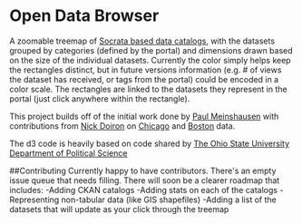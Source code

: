 Open Data Browser
==============

A zoomable treemap of [Socrata based data catalogs](http://www.socrata.com), with the datasets grouped by categories (defined by the portal) and dimensions drawn based on the size of the individual datasets. Currently the color simply helps keep the rectangles distinct, but in future versions information (e.g. # of views the dataset has received, or tags from the portal) could be encoded in a color scale. The rectangles are linked to the datasets they represent in the portal (just click anywhere within the rectangle).

This project builds off of the initial work done by [Paul Meinshausen](https://github.com/PMeinshausen) with contributions from [Nick Doiron](https://github.com/mapmeld) on [Chicago](https://github.com/dssg/data-portal-treemap) and [Boston](https://github.com/mapmeld/data-portal-treemap) data.
                                    
The d3 code is heavily based on code shared by [The Ohio State University Department of Political Science](https://secure.polisci.ohio-state.edu/faq/d3/zoomabletreemap_code.php)

##Contributing
Currently happy to have contributors. There's an empty issue queue that needs filling.  There will soon be a clearer roadmap that includes:
-Adding CKAN catalogs
-Adding stats on each of the catalogs
-Representing non-tabular data (like GIS shapefiles)
-Adding a list of the datasets that will update as your click through the treemap
